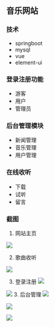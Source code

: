 ﻿##  音乐网站
### 技术
- springboot
- mysql
- vue
- element-ui
### 登录注册功能
- 游客
- 用户
- 管理员
### 后台管理模块
- 新闻管理
- 音乐管理
- 用户管理
### 在线收听
- 下载
- 试听
- 留言
### 截图
1. 网站主页

![](https://img2018.cnblogs.com/blog/1555913/201902/1555913-20190214222758490-2001744455.png)

2. 歌曲收听

![](https://img2018.cnblogs.com/blog/1555913/201902/1555913-20190214222945153-271075496.png)

3. 登录注册
![](https://img2018.cnblogs.com/blog/1555913/201902/1555913-20190214223201683-1527725939.png)

![](https://img2018.cnblogs.com/blog/1555913/201902/1555913-20190214223216781-1020692538.png)
3. 后台管理
![](https://img2018.cnblogs.com/blog/1555913/201902/1555913-20190214224016273-357408686.png)

![](https://img2018.cnblogs.com/blog/1555913/201902/1555913-20190214224106893-887168475.png)

![](https://img2018.cnblogs.com/blog/1555913/201902/1555913-20190214224112774-1590198725.png)